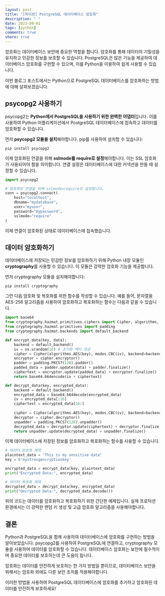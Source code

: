 ```yaml
---
layout: post
title: "[파이썬] PostgreSQL 데이터베이스 암호화"
description: " "
date: 2023-09-01
tags: [python]
comments: true
share: true
---
```


암호화는 데이터베이스 보안에 중요한 역할을 합니다. 암호화를 통해 데이터의 기밀성을 유지하고 민감한 정보를 보호할 수 있습니다. PostgreSQL은 많은 기능을 제공하여 데이터베이스 암호화를 구현할 수 있으며, 이를 Python을 이용하여 쉽게 사용할 수 있습니다.

이번 블로그 포스트에서는 Python으로 PostgreSQL 데이터베이스를 암호화하는 방법에 대해 살펴보겠습니다.

## psycopg2 사용하기

psycopg2는 **Python에서 PostgreSQL을 사용하기 위한 완벽한 어댑터**입니다. 이를 사용하여 Python 어플리케이션에서 PostgreSQL 데이터베이스에 접속하고 데이터를 암호화할 수 있습니다.

먼저 **psycopg2 모듈을 설치**해야합니다. pip를 사용하여 설치할 수 있습니다:

```shell
pip install psycopg2
```

이제 암호화된 연결을 위해 **sslmode를 require로 설정**해야합니다. 이는 SSL 암호화가 사용되어야 함을 의미합니다. 연결 설정은 데이터베이스에 대한 커넥션을 만들 때 설정할 수 있습니다.

```python
import psycopg2

# 암호화된 연결을 위해 sslmode=require로 설정합니다.
conn = psycopg2.connect(
    host="localhost",
    dbname="mydatabase",
    user="myuser",
    password="mypassword",
    sslmode="require"
)
```

이제 연결이 암호화된 상태로 데이터베이스에 접속했습니다.

## 데이터 암호화하기

데이터베이스에 저장되는 민감한 정보를 암호화하기 위해 Python 내장 모듈인 **cryptography**를 사용할 수 있습니다. 이 모듈은 강력한 암호화 기능을 제공합니다.

먼저 cryptography 모듈을 설치해야합니다:

```shell
pip install cryptography
```

그런 다음 암호화 및 복호화를 위한 함수를 작성할 수 있습니다. 예를 들어, 문자열을 AES-256 알고리즘을 사용하여 암호화하고 복호화하는 함수는 다음과 같을 수 있습니다.

```python
import base64
from cryptography.hazmat.primitives.ciphers import Cipher, algorithms, modes
from cryptography.hazmat.primitives import padding
from cryptography.hazmat.backends import default_backend

def encrypt_data(key, data):
    backend = default_backend()
    iv = os.urandom(16) # 초기화 벡터 생성
    cipher = Cipher(algorithms.AES(key), modes.CBC(iv), backend=backend)
    encryptor = cipher.encryptor()
    padder = padding.PKCS7(128).padder()    
    padded_data = padder.update(data) + padder.finalize()
    ciphertext = encryptor.update(padded_data) + encryptor.finalize()
    return base64.b64encode(iv + ciphertext)

def decrypt_data(key, encrypted_data):
    backend = default_backend()
    encrypted_data = base64.b64decode(encrypted_data)
    iv = encrypted_data[:16]
    ciphertext = encrypted_data[16:]
    
    cipher = Cipher(algorithms.AES(key), modes.CBC(iv), backend=backend)
    decryptor = cipher.decryptor()
    unpadder = padding.PKCS7(128).unpadder()
    decrypted_data = decryptor.update(ciphertext) + decryptor.finalize()
    return unpadder.update(decrypted_data) + unpadder.finalize()
```

이제 데이터베이스에 저장된 정보를 암호화하고 복호화하는 함수를 사용할 수 있습니다.

```python
# 데이터 암호화 예제
plaintext_data = "This is my sensitive data"
key = b'mystrongencryptionkey'

encrypted_data = encrypt_data(key, plaintext_data)
print("Encrypted Data:", encrypted_data)

# 데이터 복호화 예제
decrypted_data = decrypt_data(key, encrypted_data)
print("Decrypted Data:", decrypted_data.decode())
```

위의 코드는 데이터를 암호화하고 복호화하기 위한 간단한 예제입니다. 실제 프로덕션 환경에서는 더 강력한 랜덤 키 생성 및 고급 암호화 알고리즘을 사용해야합니다.

## 결론

Python과 PostgreSQL을 함께 사용하여 데이터베이스에 암호화를 구현하는 방법을 알아보았습니다. psycopg2를 사용하여 PostgreSQL에 연결하고, cryptography 모듈을 사용하여 데이터를 암호화할 수 있습니다. 데이터베이스 암호화는 보안에 필수적이며 중요한 데이터를 보호하는데 큰 도움이 됩니다.

암호화는 데이터를 안전하게 보호하는 한 가지 방법일 뿐이므로, 데이터베이스 보안을 위해서는 암호화 외에도 다른 보안 조치를 적용해야합니다.

이러한 방법을 사용하여 PostgreSQL 데이터베이스에 암호화를 추가하고 암호화된 데이터를 안전하게 보호하세요!